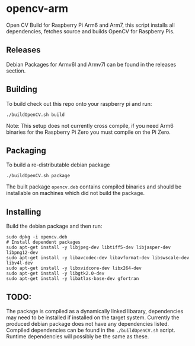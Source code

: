 # opencv-arm
Open CV Build for Raspberry Pi Arm6 and Arm7, this script installs all dependencies, fetches source and builds OpenCV for Raspberry Pis.

## Releases
Debian Packages for Armv6l and Armv7l can be found in the releases section.

## Building
To build check out this repo onto your raspberry pi and run:
```
./buildOpenCV.sh build
```

Note: This setup does not currently cross compile, if you need Arm6 binaries for the Raspberry Pi Zero you must compile on the Pi Zero.

## Packaging
To build a re-distributable debian package
```
./buildOpenCV.sh package
```

The built package `opencv.deb` contains compiled binaries and should be installable on machines which did not build the package.


## Installing
Build the debian package and then run:
```
sudo dpkg -i opencv.deb
# Install dependent packages
sudo apt-get install -y libjpeg-dev libtiff5-dev libjasper-dev libpng12-dev
sudo apt-get install -y libavcodec-dev libavformat-dev libswscale-dev libv4l-dev
sudo apt-get install -y libxvidcore-dev libx264-dev
sudo apt-get install -y libgtk2.0-dev
sudo apt-get install -y libatlas-base-dev gfortran

```

## TODO:
The package is compiled as a dynamically linked libarary, dependencies may need to be installed if installed on the target system.  Currently the produced debian package does not have any dependencies listed.  Compiled dependencies can be found in the `./buildOpenCV.sh` script.  Runtime dependencies will possibly be the same as these.
